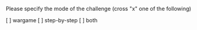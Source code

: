 Please specify the mode of the challenge (cross "x" one of the following)

[ ] wargame
[ ] step-by-step
[ ] both


 
